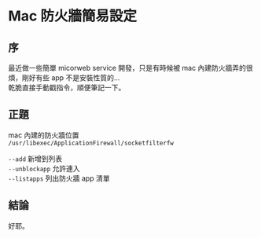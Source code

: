# Mac 防火牆簡易設定

## 序
最近做一些簡單 micorweb service 開發，只是有時候被 mac 內建防火牆弄的很煩，剛好有些 app 不是安裝性質的...  
乾脆直接手動戳指令，順便筆記一下。

## 正題
mac 內建的防火牆位置  
`/usr/libexec/ApplicationFirewall/socketfilterfw`  
  
`--add` 新增到列表  
`--unblockapp` 允許連入  
`--listapps` 列出防火牆 app 清單  
  
## 結論  
好耶。